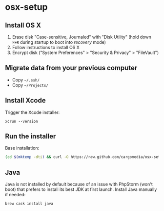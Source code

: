 osx-setup
=========

Install OS X
------------
1. Erase disk "Case-sensitive, Journaled" with "Disk Utility" (hold down `⌘+R` during startup to boot into *recovery* mode)
2. Follow instructions to install OS X
3. Encrypt disk ("System Preferences" > "Security & Privacy" > "FileVault")

Migrate data from your previous computer
----------------------------------------
- Copy `~/.ssh/`
- Copy `~/Projects/`

Install Xcode
-------------
Trigger the Xcode installer:
```
xcrun --version
```

Run the installer
-----------------
Base installation:
```bash
(cd $(mktemp -dti) && curl -O https://raw.github.com/cargomedia/osx-setup/master/install.sh && bash install.sh)
```

Java
----
Java is not installed by default because of an issue with PhpStorm (won't boot) that prefers to
install its best JDK at first launch. Install Java manually if needed:
```bash
brew cask install java
```
